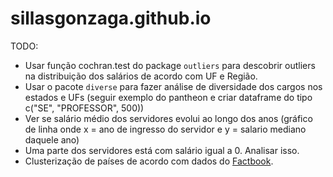 # sillasgonzaga.github.io

TODO:  
- Usar função cochran.test do package `outliers` para descobrir outliers na distribuição dos salários de acordo com UF e Região.
- Usar o pacote `diverse` para fazer análise de diversidade dos cargos nos estados e UFs (seguir exemplo do pantheon e criar dataframe do tipo c("SE", "PROFESSOR", 500))
- Ver se salário médio dos servidores evolui ao longo dos anos (gráfico de linha onde x = ano de ingresso do servidor e y = salario mediano daquele ano)
- Uma parte dos servidores está com salário igual a 0. Analisar isso.
- Clusterização de países de acordo com dados do [Factbook](https://github.com/factbook/factbook.csv).
